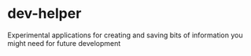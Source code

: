 # dev-helper
Experimental applications for creating and saving bits of information you might need for future development
